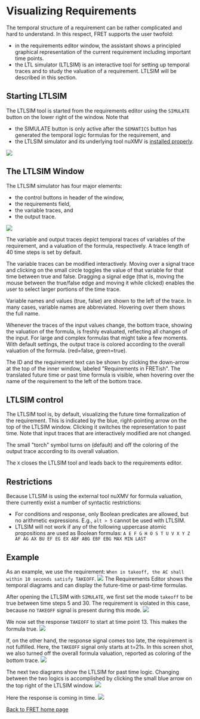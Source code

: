 <!-- ltlsim.md -->

# Visualizing Requirements

The temporal structure of a requirement can be rather complicated
and hard to understand.
In this respect, FRET supports the user twofold:
* in the requirements editor window, the assistant shows a principled
graphical representation of the current requirement including
important time points.
* the LTL simulator (LTLSIM) is an interactive tool for setting up temporal
traces and to study the valuation of a requirement. LTLSIM will be
described in this section.

## Starting LTLSIM
The LTLSIM tool is started from the requirements editor using the
`SIMULATE` button on the lower right of the window.
Note that
* the SIMULATE button is only active after the `SEMANTICS` button has
generated the temporal logic formulas for the requirement, and
* the LTLSIM simulator and its underlying tool nuXMV is [installed properly](./installingFRET/installationInstructions.md). 

<img src="../screen_shots/ltlsim_reqeditor.png">


## The LTLSIM Window
The LTLSIM simulator has four major elements:
* the control buttons in header of the window,
* the requirements field,
* the variable traces, and
* the output trace.

<img src="../screen_shots/ltlsim_main.png">

The variable and output traces depict temporal traces of variables
of the requirement, and a valuation of the formula, respectively.
A trace length of 40 time steps is set by default.

The variable traces can be modified interactively. Moving over a signal
trace and clicking on the small circle toggles the value of that variable
for that time between true and false.
Dragging a signal edge (that is, moving the mouse between the true/false
edge and moving it while clicked) enables the user to select larger
portions of the time trace.

Variable names and values (true, false) are shown to the left of the trace.
In many cases, variable names are abbreviated. Hovering over them shows
the full name.

Whenever the traces of the input values change, the bottom trace, showing
the valuation of the formula, is freshly evaluated, reflecting all
changes of the input. For large and complex formulas that might take
a few moments. With default settings, the output trace is colored according to the overall valuation of the formula. (red=false, green=true).

The ID and the requirement text can be shown by clicking the
down-arrow at the top of the inner window, labeled "Requirements in FRETish".
The translated future time or past time formula is visible, when hovering
over the name of the requirement to the left of the bottom trace.

## LTLSIM control
The LTLSIM tool is, by default, visualizing the future time formalization
of the requirement. This is indicated by the blue, right-pointing arrow
on the top of the LTLSIM window.
Clicking it switches the representation to past time.
Note that input traces that are interactively modified are not changed.

The small "torch" symbol turns on (default) and off the coloring of the
output trace according to its overall valuation.

The `X` closes the LTLSIM tool and leads back to the requirements editor.

## Restrictions

Because LTLSIM is using the external tool nuXMV for formula valuation, there currently exist a number of syntactic restrictions:
* For conditions and response, only Boolean predicates are allowed, but no arithmetic expressions. E.g.,  `alt > 5` cannot be used with LTLSIM.
* LTLSIM will not work if any of the following uppercase atomic
propositions are used as Boolean formulas:
`A E F G H O S T U V X Y Z AF AG AX BU EF EG EX ABF ABG EBF EBG MAX MIN LAST`

## Example

As an example, we use the requirement:
`When in takeoff, the AC shall within 10 seconds satisfy TAKEOFF`.
<img src="../screen_shots/ltlsim_SC1.png">
The Requirements Editor shows the temporal diagrams and can display the
future-time or past-time formulas.

After opening the LTLSIM with `SIMULATE`, we first set the
mode `takeoff` to be true between time steps 5 and 30.
The requirement is violated in this case, because no `TAKEOFF` signal
is present during this mode.
<img src="../screen_shots/ltlsim_SC2.png">

We now set the response `TAKEOFF` to start at time point 13. This
makes the formula true.
<img src="../screen_shots/ltlsim_SC4.png">

If, on the other hand, the response signal comes too late, the
requirement is not fulfilled. Here, the `TAKEOFF` signal only starts
at t=21s. In this screen shot, we also turned off the overall
formula valuation, reported as coloring of the bottom trace.
<img src="../screen_shots/ltlsim_SC5.png">

The next two diagrams show the LTLSIM for past time logic. Changing between
the two logics is accomplished by clicking the small blue arrow on the top right
of the LTLSIM window.
<img src="../screen_shots/ltlsim_SC6.png">

Here the response is coming in time.
<img src="../screen_shots/ltlsim_SC7.png">

[Back to FRET home page](../userManual.md)
